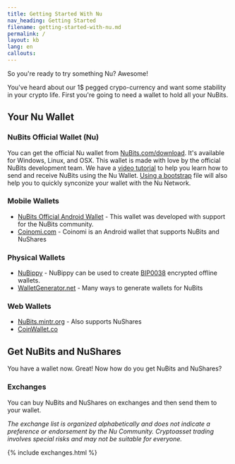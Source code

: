 ```yaml
---
title: Getting Started With Nu
nav_heading: Getting Started
filename: getting-started-with-nu.md
permalink: /
layout: kb
lang: en
callouts:
---
```


So you're ready to try something Nu? Awesome!

You've heard about our 1$ pegged crypo-currency and want some stability in your crypto life. First you're going to need a wallet to hold all your NuBits.

## Your Nu Wallet

### NuBits Official Wallet (Nu)

You can get the official Nu wallet from [NuBits.com/download](https://nubits.com/download). It's available for Windows, Linux, and OSX. This wallet is made with love by the official NuBits development team. We have a [video tutorial](https://www.youtube.com/watch?v=LZXO4HY3tDc) to help you learn how to send and receive NuBits using the Nu Wallet. [Using a bootstrap](https://docs.nubits.com/using-a-bootstrap/) file will also help you to quickly synconize your wallet with the Nu Network.

### Mobile Wallets
* [NuBits Official Android Wallet](https://play.google.com/store/apps/details?id=com.matthewmitchell.nubits_android_wallet) - This wallet was developed with support for the NuBits community.
* [Coinomi.com](http://coinomi.com) - Coinomi is an Android wallet that supports NuBits and NuShares

### Physical Wallets

  * [NuBippy](http://bippy.org/nubippy/) - NuBippy can be used to create [BIP0038](https://github.com/bitcoin/bips/blob/master/bip-0038.mediawiki) encrypted offline wallets.
  * [WalletGenerator.net](https://walletgenerator.net/?currency=Nubits) - Many ways to generate wallets for NuBits

### Web Wallets
 * [NuBits.mintr.org](https://nubits.mintr.org/) - Also supports NuShares
 * [CoinWallet.co](https://coinwallet.co)

## Get NuBits and NuShares

You have a wallet now. Great! Now how do you get NuBits and NuShares?

### Exchanges

You can buy NuBits and NuShares on exchanges and then send them to your wallet.

*The exchange list is organized alphabetically and does not indicate a preference or endorsement by the Nu Community. Cryptoasset trading involves special risks and may not be suitable for everyone.*

{% include exchanges.html %}
